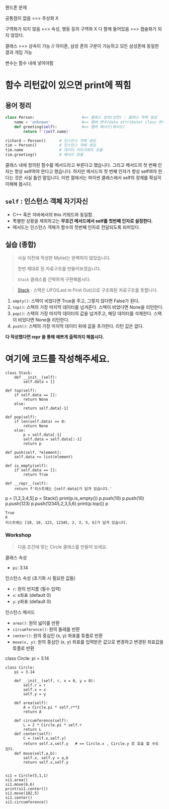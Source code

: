 핸드폰 문제



공통점이 없음 ==> 추상화  X



구역화가 되지 않음 ==> 속성, 행동 등의 구역화 X 다 함께 들어있음 ==> 캡슐화가 되지 않았다.



클래스 ==> 상속이 가능 // 아이폰, 삼성 폰의 구분이 가능하고 모든 삼성폰에 동일한 결과 개입 가능



변수는 함수 내에 넣어야함

# 함수 리턴값이 있으면  print에 찍힘



## 용어 정리

```python
class Person:                     #=> 클래스 정의(선언) : 클래스 객체 생성
    name = 'unknown'              #=> 멤버 변수(data attribute) class 변수
    def greeting(self):           #=> 멤버 메서드(메서드)
        return f'{self.name}' 
```


```python
richard = Person()      # 인스턴스 객체 생성
tim = Person()          # 인스턴스 객체 생성
tim.name                # 데이터 어트리뷰트 호출
tim.greeting()          # 메서드 호출
```



클래스 내에 정의된 함수를 메서드라고 부른다고 했습니다. 그리고 메서드의 첫 번째 인자는 항상 self여야 한다고 했습니다. 하지만 메서드의 첫 번째 인자가 항상 self여야 한다는 것은 사실 틀린 말입니다. 이번 절에서는 파이썬 클래스에서 self의 정체를 확실히 이해해 봅시다.





## `self` : 인스턴스 객체 자기자신

- C++ 혹은 자바에서의 this 키워드와 동일함.
- 특별한 상황을 제외하고는 **무조건 메서드에서 self를 첫번째 인자로 설정한다.**
- 메서드는 인스턴스 객체가 함수의 첫번째 인자로 전달되도록 되어있다.





## 실습 (종합)

> 사실 이전에 작성한 Mylist는 완벽하지 않았습니다.
>
> 한번 제대로 된 자료구조를 만들어보겠습니다.
>
> `Stack` 클래스를 간략하게 구현해봅시다.

> [Stack](https://ko.wikipedia.org/wiki/스택) : 스택은 LIFO(Last in First Out)으로 구조화된 자료구조를 뜻합니다.

1. `empty()`: 스택이 비었다면 True을 주고, 그렇지 않다면 False가 된다.
2. `top()`: 스택의 가장 마지막 데이터를 넘겨준다. 스택이 비었다면 None을 리턴한다.
3. `pop()`: 스택의 가장 마지막 데이터의 값을 넘겨주고, 해당 데이터를 삭제한다. 스택이 비었다면 None을 리턴한다.
4. `push()`: 스택의 가장 마지막 데이터 뒤에 값을 추가한다. 리턴 값은 없다.

**다 작성했다면 repr 을 통해 예쁘게 출력까지 해봅시다.**

# 여기에 코드를 작성해주세요.



    class Stack:
        def __init__(self):
            self.data = []
    
    def top(self):
        if self.data == []:
            return None
        else:
            return self.data[-1]
    
    def pop(self):
        if len(self.data) == 0:
            return None
        else:
            p = self.data[-1]
            self.data = self.data[:-1]
            return p
    
    def push(self, *element):
        self.data += list(element)
        
    def is_empty(self):
        if self.data == []:
            return True    
        
    def __repr__(self):
        return f'리스트에는 {self.data}가 담겨 있습니다.'

p = [1,2,3,4,5]
p = Stack()
print(p.is_empty())
p.push(10)
p.push(10)
p.push(123)
p.push(12345,2,3,5,6)
print(p.top())
p



```
True
6
리스트에는 [10, 10, 123, 12345, 2, 3, 5, 6]가 담겨 있습니다.
```





### Workshop

> 다음 조건에 맞는 Circle 클래스를 만들어 보세요.

클래스 속성

- `pi`: 3.14

인스턴스 속성 (초기화 시 필요한 값들)

- `r`: 원의 반지름 (필수 입력)
- `x`: x좌표 (default 0)
- `y`: y좌표 (default 0)

인스턴스 메서드

- `area()`: 원의 넓이를 반환
- `circumference()`: 원의 둘레를 반환
- `center()`: 원의 중심인 (x, y) 좌표를 튜플로 반환
- `move(x, y)`: 원의 중심인 (x, y) 좌표를 입력받은 값으로 변경하고 변경된 좌표값을 튜플로 반환

class Circle:
    pi = 3.14
    
    class Circle:
        pi = 3.14
        
        def __init__(self, r, x = 0, y = 0):
            self.r = r
            self.x = x
            self.y = y
            
        def area(self):
            A = Circle.pi * self.r**2
            return A
        
        def circumference(self):
            L = 2 * Circle.pi * self.r
            return L
        def center(self):
            C = (self.x,self.y)
            return self.x,self.y   # == Circle.x , Circle.y 로 호출 할 수도 있다. 
        def move(self,a,b):
            self.x, self.y = a,b
            return self.x,self.y
        
        
    si1 = Circle(5,1,1)
    si1.area()    
    si1.move(6,6)
    print(si1.center())
    si1.move(102,5)
    si1.center()
    si1.circumference()


​    
